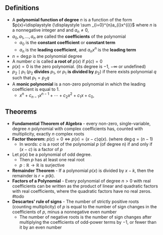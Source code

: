 ## Definitions 

- A **polynomial function of degree** $n$ is a function of the form $p(x)=\displaystyle  {\displaystyle \sum _{i=0}^{n}a_{i}x^{i}}$ where $n$ is a nonnegative integer and and $a_{n}\neq 0$,
- $a_{0},a_{1},\dots,a_{n}$ are called the **coefficients** of the polynomial
	- $a_{0}$ is the **constant coefficient** or **constant term**
	- $a_{n}$ is the **leading coefficient**, and $a_{n}x^n$ is the **leading term**
- $n=\deg{p}$ is the polynomial degree 
- A number $c$ is called **a root of** $p(x)$ if $p(c)=0$
- $p(x)=0$ is the zero polynomial. (its degree is $-1$, $-\infty$ or undefined)
- $p_{2}\mid{p_{1}}$ ($p_{2}$ **divides** $p_{1}$, or $p_{1}$ **is divided by** $p_{2}$) if there exists polynomial $q$ such that $p_{1}=p_{2}q$
- A **monic polynomial** is a non-zero polynomial in which the leading coefficient is equal to 1.
	- $\displaystyle  x^{n}+c_{n-1}x^{n-1}+\cdots +c_{2}x^{2}+c_{1}x+c_{0},$

## Theorems 

- **Fundamental Theorem of Algebra** - every non-zero, single-variable, degree $n$ polynomial with complex coefficients has, counted with multiplicity, exactly $n$ complex roots
- **Factor theorem:** $p(c)=0\iff p(x)=(x-c)q(x)$. (where $\deg{q}=(n-1)$
	- In words: $c$ is a root of the polynomial $p$ (of degree n) if and only if $(x−c)$ is a factor of $p$
- Let $p(x)$ be a polynomial of odd degree. 
	- Then $p$ has at least one real root
	- $p:\mathbb{R}\to \mathbb{R}$ is surjective
- **Remainder Theorem** - If a polynomial $p(x)$ is divided by $x − k$, then the remainder is $r = p(k)$. 
- **Factors of a Polynomial** - Every polynomial of degree $n > 0$ with real coefficients can be written as  the product of linear and quadratic factors with real coefficients, where the quadratic factors have no real zeros. #todo 
- **Descartes' rule of signs** - The number of strictly positive roots (counting multiplicity) of $p$ is equal to the number of sign changes in the coefficients of $p$, minus a nonnegative even number
	- The number of negative roots is the number of sign changes after multiplying the coefficients of odd-power terms by $−1$, or fewer than it by an even number




